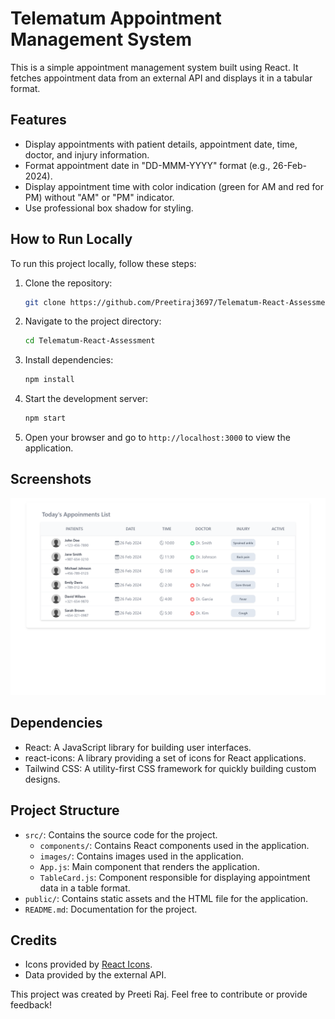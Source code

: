 # Telematum Appointment Management System

This is a simple appointment management system built using React. It fetches appointment data from an external API and displays it in a tabular format.

## Features

- Display appointments with patient details, appointment date, time, doctor, and injury information.
- Format appointment date in "DD-MMM-YYYY" format (e.g., 26-Feb-2024).
- Display appointment time with color indication (green for AM and red for PM) without "AM" or "PM" indicator.
- Use professional box shadow for styling.


## How to Run Locally

To run this project locally, follow these steps:

1. Clone the repository:

   ```bash
   git clone https://github.com/Preetiraj3697/Telematum-React-Assessment.git
   ```

2. Navigate to the project directory:

   ```bash
   cd Telematum-React-Assessment
   ```

3. Install dependencies:

   ```bash
   npm install
   ```

4. Start the development server:

   ```bash
   npm start
   ```

5. Open your browser and go to `http://localhost:3000` to view the application.

## Screenshots

<img src="./src/images/Project.png" />


## Dependencies

- React: A JavaScript library for building user interfaces.
- react-icons: A library providing a set of icons for React applications.
- Tailwind CSS: A utility-first CSS framework for quickly building custom designs.

  
## Project Structure

- `src/`: Contains the source code for the project.
  - `components/`: Contains React components used in the application.
  - `images/`: Contains images used in the application.
  - `App.js`: Main component that renders the application.
  - `TableCard.js`: Component responsible for displaying appointment data in a table format.
- `public/`: Contains static assets and the HTML file for the application.
- `README.md`: Documentation for the project.

 
## Credits
- Icons provided by [React Icons](https://react-icons.github.io/react-icons/).
- Data provided by the external API.
  
This project was created by Preeti Raj. Feel free to contribute or provide feedback!
